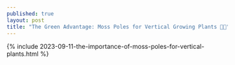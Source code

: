 ```yaml
---
published: true
layout: post
title: "The Green Advantage: Moss Poles for Vertical Growing Plants 🌿🌱"
---
```

{% include 2023-09-11-the-importance-of-moss-poles-for-vertical-plants.html %}
